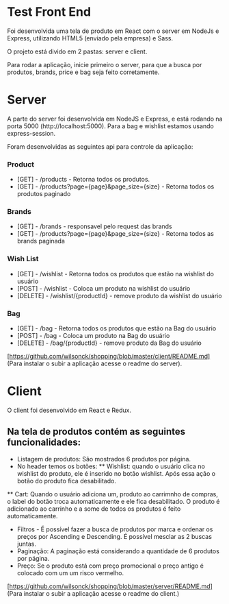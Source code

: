 # Test Front End

Foi desenvolvida uma tela de produto em React com o server em NodeJs e Express, utilizando HTML5 (enviado pela empresa) e Sass.

O projeto está divido em 2 pastas: server e client.

Para rodar a aplicação, inicie primeiro o server, para que a busca por produtos, brands, price e bag seja feito corretamente.

# Server
A parte do server foi desenvolvida em NodeJS e Express, e está rodando na porta 5000 (http://localhost:5000). 
Para a bag e wishlist estamos usando express-session.

Foram desenvolvidas as seguintes api para controle da aplicação:

### Product

* [GET] - /products - Retorna todos os produtos.
* [GET] - /products?page={page}&page_size={size} - Retorna todos os produtos paginado

### Brands

* [GET] - /brands - responsavel pelo request das brands
* [GET] - /products?page={page}&page_size={size} - Retorna todos as brands paginada

### Wish List

* [GET] - /wishlist - Retorna todos os produtos que estão na wishlist do usuário
* [POST] - /wishlist - Coloca um produto na wishlist do usuário
* [DELETE] - /wishlist/{productId} - remove produto da wishlist do usuário

### Bag

* [GET] - /bag - Retorna todos os produtos que estão na Bag do usuário
* [POST] - /bag - Coloca um produto na Bag do usuário
* [DELETE] - /bag/{productId} - remove produto da Bag do usuário


[https://github.com/wilsonck/shopping/blob/master/client/README.md] (Para instalar o subir a aplicação acesse o readme do server).


# Client

O client foi desenvolvido em React e Redux.

## Na tela de produtos contém as seguintes funcionalidades:

* Listagem de produtos: São mostrados 6 produtos por página.
* No header temos os botões:
**  Wishlist: quando o usuário clica no wishlist do produto, ele é inserido no botão wishlist. Após essa ação o botão do produto fica desabilitado.

** Cart: Quando o usuário adiciona um, produto ao carrimnho de compras, o label do botão troca automaticamente e ele fica desabilitado. O produto é adicionado ao carrinho e a some de todos os produtos é feito automaticamente.

* Filtros - É possível fazer a busca de produtos por marca e ordenar os preços por Ascending e Descending. É possível mesclar as 2 buscas juntas.
* Paginação: A paginação está considerando  a quantidade de 6 produtos por página.
* Preço: Se o produto está com preço promocional o preço antigo é colocado com um um risco vermelho.

[https://github.com/wilsonck/shopping/blob/master/server/README.md] (Para instalar o subir a aplicação acesse o readme do client.)